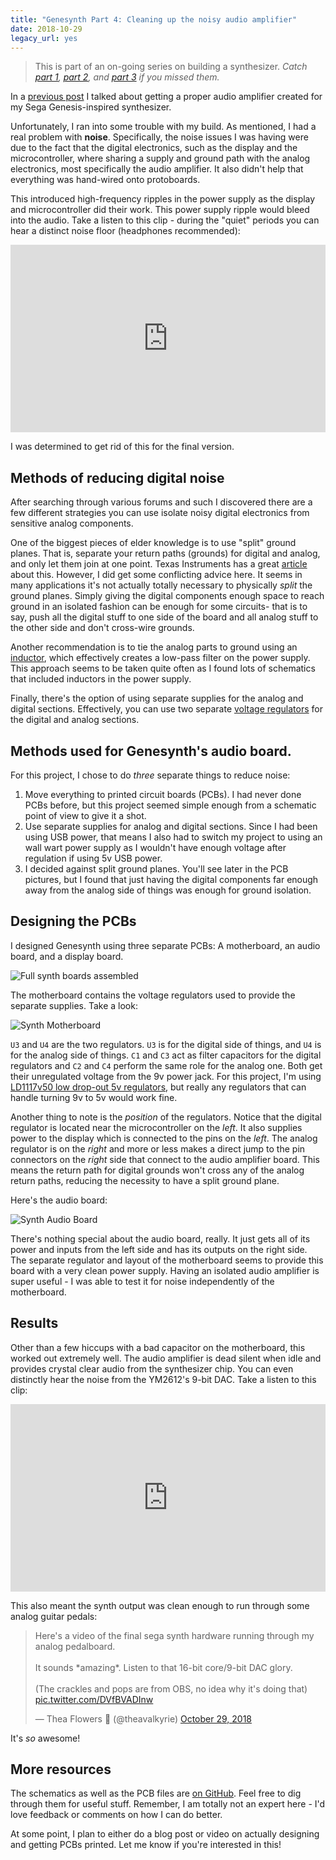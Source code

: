 ```yaml
---
title: "Genesynth Part 4: Cleaning up the noisy audio amplifier"
date: 2018-10-29
legacy_url: yes
---
```


> This is part of an on-going series on building a synthesizer. *Catch [part 1](../genesynth-part-1-idea-and-research), [part 2](../genesynth-part-2-basic-communication), and [part 3](../genesynth-part-3-proper-audio) if you missed them.*

In a [previous post](../genesynth-part-3-proper-audio) I talked about getting a proper audio amplifier created for my Sega Genesis-inspired synthesizer.

Unfortunately, I ran into some trouble with my build. As mentioned, I had a real problem with **noise**. Specifically, the noise issues I was having were due to the fact that the digital electronics, such as the display and the microcontroller, where sharing a supply and ground path with the analog electronics, most specifically the audio amplifier. It also didn't help that everything was hand-wired onto protoboards.

This introduced high-frequency ripples in the power supply as the display and microcontroller did their work. This power supply ripple would bleed into the audio. Take a listen to this clip - during the "quiet" periods you can hear a distinct noise floor (headphones recommended):

<iframe width="100%" height="300" scrolling="no" frameborder="no" allow="autoplay" src="https://w.soundcloud.com/player/?url=https%3A//api.soundcloud.com/tracks/475899672%3Fsecret_token%3Ds-wSkPk&color=%23ff5500&auto_play=false&hide_related=false&show_comments=true&show_user=true&show_reposts=false&show_teaser=true&visual=true"></iframe>

I was determined to get rid of this for the final version.

## Methods of reducing digital noise

After searching through various forums and such I discovered there are a few different strategies you can use isolate noisy digital electronics from sensitive analog components.

One of the biggest pieces of elder knowledge is to use "split" ground planes. That is, separate your return paths (grounds) for digital and analog, and only let them join at one point. Texas Instruments has a great [article](http://www.ti.com/lit/an/slyt512/slyt512.pdf) about this. However, I did get some conflicting advice here. It seems in many applications it's not actually totally necessary to physically *split* the ground planes. Simply giving the digital components enough space to reach ground in an isolated fashion can be enough for some circuits- that is to say, push all the digital stuff to one side of the board and all analog stuff to the other side and don't cross-wire grounds.

Another recommendation is to tie the analog parts to ground using an [inductor](https://www.tempoautomation.com/toms-circuits/power-supply-filter-design-for-pcb/), which effectively creates a low-pass filter on the power supply. This approach seems to be taken quite often as I found lots of schematics that included inductors in the power supply.

Finally, there's the option of using separate supplies for the analog and digital sections. Effectively, you can use two separate [voltage regulators](https://en.wikipedia.org/wiki/Voltage_regulator) for the digital and analog sections.

## Methods used for Genesynth's audio board.

For this project, I chose to do *three* separate things to reduce noise:

1. Move everything to printed circuit boards (PCBs). I had never done PCBs before, but this project seemed simple enough from a schematic point of view to give it a shot.
2. Use separate supplies for analog and digital sections. Since I had been using USB power, that means I also had to switch my project to using an wall wart power supply as I wouldn't have enough voltage after regulation if using 5v USB power.
3. I decided against split ground planes. You'll see later in the PCB pictures, but I found that just having the digital components far enough away from the analog side of things was enough for ground isolation.

## Designing the PCBs

I designed Genesynth using three separate PCBs: A motherboard, an audio board, and a display board.

![Full synth boards assembled](../static/genesynth-boards.jpg)

The motherboard contains the voltage regulators used to provide the separate supplies. Take a look:

![Synth Motherboard](../static/genesynth-empty-motherboard.jpg)

`U3` and `U4` are the two regulators. `U3` is for the digital side of things, and `U4` is for the analog side of things. `C1` and `C3` act as filter capacitors for the digital regulators and `C2` and `C4` perform the same role for the analog one. Both get their unregulated voltage from the 9v power jack. For this project, I'm using [LD1117v50 low drop-out 5v regulators](https://www.digikey.com/product-detail/en/stmicroelectronics/LD1117V50/497-7311-5-ND/1663515), but really any regulators that can handle turning 9v to 5v would work fine.

Another thing to note is the *position* of the regulators. Notice that the digital regulator is located near the microcontroller on the *left*. It also supplies power to the display which is connected to the pins on the *left*. The analog regulator is on the *right* and more or less makes a direct jump to the pin connectors on the *right* side that connect to the audio amplifier board. This means the return path for digital grounds won't cross any of the analog return paths, reducing the necessity to have a split ground plane.

Here's the audio board:

![Synth Audio Board](../static/genesynth-audio-board-empty.jpg)

There's nothing special about the audio board, really. It just gets all of its power and inputs from the left side and has its outputs on the right side. The separate regulator and layout of the motherboard seems to provide this board with a very clean power supply. Having an isolated audio amplifier is super useful - I was able to test it for noise independently of the motherboard.

## Results

Other than a few hiccups with a bad capacitor on the motherboard, this worked out extremely well. The audio amplifier is dead silent when idle and provides crystal clear audio from the synthesizer chip. You can even distinctly hear the noise from the YM2612's 9-bit DAC. Take a listen to this clip:

<iframe width="100%" height="300" scrolling="no" frameborder="no" allow="autoplay" src="https://w.soundcloud.com/player/?url=https%3A//api.soundcloud.com/tracks/524990358%3Fsecret_token%3Ds-vg1gD&color=%23ff5500&auto_play=false&hide_related=false&show_comments=true&show_user=true&show_reposts=false&show_teaser=true&visual=true"></iframe>

This also meant the synth output was clean enough to run through some analog guitar pedals:

<blockquote class="twitter-tweet" data-lang="en"><p lang="en" dir="ltr">Here&#39;s a video of the final sega synth hardware running through my analog pedalboard.<br><br>It sounds *amazing*. Listen to that 16-bit core/9-bit DAC glory.<br><br>(The crackles and pops are from OBS, no idea why it&#39;s doing that) <a href="https://t.co/DVfBVADInw">pic.twitter.com/DVfBVADInw</a></p>&mdash; Thea Flowers 🌺 (@theavalkyrie) <a href="https://twitter.com/theavalkyrie/status/1056783107196473344?ref_src=twsrc%5Etfw">October 29, 2018</a></blockquote>
<script async src="https://platform.twitter.com/widgets.js" charset="utf-8"></script>

It's *so* awesome!

## More resources

The schematics as well as the PCB files are [on GitHub](https://github.com/theacodes/genesynth/tree/master/hardware). Feel free to dig through them for useful stuff. Remember, I am totally not an expert here - I'd love feedback or comments on how I can do better.

At some point, I plan to either do a blog post or video on actually designing and getting PCBs printed. Let me know if you're interested in this!
